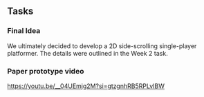 ## Tasks
### Final Idea
We ultimately decided to develop a 2D side-scrolling single-player platformer. The details were outlined in the Week 2 task.

### Paper prototype video
https://youtu.be/__04UEmjg2M?si=gtzgnhRB5RPLvIBW
